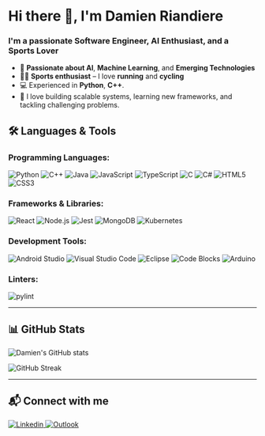 # Hi there 👋, I'm Damien Riandiere

### I'm a passionate **Software Engineer**, **AI Enthusiast**, and a **Sports Lover**

- 🧠 **Passionate about AI**, **Machine Learning**, and **Emerging Technologies**
- 🚴‍♂️ **Sports enthusiast** – I love **running** and **cycling**
- 💻 Experienced in **Python**, **C++**.
- 🚀 I love building scalable systems, learning new frameworks, and tackling challenging problems.

## 🛠️ **Languages & Tools**

### **Programming Languages:**

![Python](https://img.shields.io/badge/Python-3776AB?style=for-the-badge&logo=python&logoColor=white)
![C++](https://img.shields.io/badge/C++-00599C?style=for-the-badge&logo=c%2B%2B&logoColor=white)
![Java](https://img.shields.io/badge/Java-007396?style=for-the-badge&logo=java&logoColor=white)
![JavaScript](https://img.shields.io/badge/JavaScript-F7DF1E?style=for-the-badge&logo=javascript&logoColor=black)
![TypeScript](https://img.shields.io/badge/TypeScript-3178C6?style=for-the-badge&logo=typescript&logoColor=white)
![C](https://img.shields.io/badge/C-A8B9CC?style=for-the-badge&logo=c&logoColor=white)
![C#](https://img.shields.io/badge/C%23-239120?style=for-the-badge&logo=csharp&logoColor=white)
![HTML5](https://img.shields.io/badge/HTML5-E34F26?style=for-the-badge&logo=html5&logoColor=white)
![CSS3](https://img.shields.io/badge/CSS3-1572B6?style=for-the-badge&logo=css3&logoColor=white)

### **Frameworks & Libraries:**

![React](https://img.shields.io/badge/React-61DAFB?style=for-the-badge&logo=react&logoColor=black)
![Node.js](https://img.shields.io/badge/Node.js-339933?style=for-the-badge&logo=node.js&logoColor=white)
![Jest](https://img.shields.io/badge/Jest-C21325?style=for-the-badge&logo=jest&logoColor=white)
![MongoDB](https://img.shields.io/badge/MongoDB-47A248?style=for-the-badge&logo=mongodb&logoColor=white)
![Kubernetes](https://img.shields.io/badge/Kubernetes-326CE5?style=for-the-badge&logo=kubernetes&logoColor=white)

### **Development Tools:**

![Android Studio](https://img.shields.io/badge/Android_Studio-3DDC84?style=for-the-badge&logo=android-studio&logoColor=white)
![Visual Studio Code](https://img.shields.io/badge/Visual_Studio_Code-007ACC?style=for-the-badge&logo=visual-studio-code&logoColor=white)
![Eclipse](https://img.shields.io/badge/Eclipse-2C2255?style=for-the-badge&logo=eclipse&logoColor=white)
![Code Blocks](https://img.shields.io/badge/CodeBlocks-000000?style=for-the-badge&logo=code-blocks&logoColor=white)
![Arduino](https://img.shields.io/badge/Arduino-00979D?style=for-the-badge&logo=arduino&logoColor=white)

### **Linters:**

![pylint](https://img.shields.io/badge/pylint-1D6F42?style=for-the-badge&logo=pylint&logoColor=white)

---

## 📊 **GitHub Stats**

![Damien's GitHub stats](https://github-readme-stats.vercel.app/api?username=damienriandiere&show_icons=true&count_private=true&hide_title=true&theme=radical)

![GitHub Streak](https://github-readme-streak-stats.herokuapp.com/?user=damienriandiere&theme=radical)

---

## 📬 **Connect with me**
<a target="_blank" rel="noopener noreferrer" href="https://www.linkedin.com/in/damien-riandiere/">
    <img alt="Linkedin" src="https://img.shields.io/badge/linkedin-%230077B5.svg?style=for-the-badge&logo=linkedin&logoColor=white" />
  </a>
  <a target="_blank" rel="noopener noreferrer" href="mailto:damien.riandiere@outlook.fr">
    <img alt="Outlook" src="https://img.shields.io/badge/Outlook-0078D4?style=for-the-badge&logo=microsoft-outlook&logoColor=white" />
</a>
